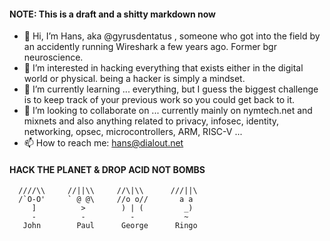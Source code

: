 #### **NOTE**: This is a draft and a shitty markdown now
- 👋 Hi, I’m Hans, aka @gyrusdentatus , someone who got into the field by an accidently running Wireshark a few years ago. Former bgr neuroscience. 
- 👀 I’m interested in hacking everything that exists either in the digital world or physical. being a hacker is simply a mindset. 
- 🌱 I’m currently learning ... everything, but I guess the biggest challenge is to keep track of your previous work so you could get back to it.
- 💞️ I’m looking to collaborate on ... currently mainly on nymtech.net and mixnets and also anything related to privacy, infosec, identity, networking, opsec, microcontrollers, ARM, RISC-V ...
- 📫 How to reach me: hans@dialout.net

<!---
gyrusdentatus/gyrusdentatus is a ✨ special ✨ repository because its `README.md` (this file) appears on your GitHub profile.
You can click the Preview link to take a look at your changes.
--->
####                      HACK THE PLANET & DROP ACID NOT BOMBS 


          
      ////\\     //||\\     //\|\\      ///||\
      /`O-O'     ` @ @\     //o o//       a a
         ]          >        ) | (         _)
         -          -          -           ~
       John        Paul      George      Ringo
